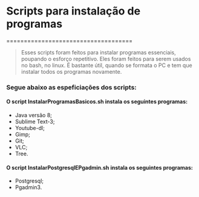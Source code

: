 # Scripts para instalação de programas
====================================

> Esses scripts foram feitos para instalar programas essenciais, poupando o esforço repetitivo. Eles foram feitos para serem usados no bash, no linux.
> É bastante útil, quando se formata o PC e tem que instalar todos os programas novamente.
### Segue abaixo as espeficiações dos scripts:

#### O script InstalarProgramasBasicos.sh instala os seguintes programas:
* Java versão 8;
* Sublime Text-3;
* Youtube-dl;
* Gimp;
* Git;
* VLC;
* Tree.

#### O script InstalarPostgresqlEPgadmin.sh instala os seguintes programas:
* Postgresql;
* Pgadmin3.



